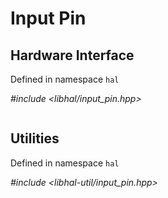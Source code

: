 # Input Pin

## Hardware Interface
Defined in namespace `hal`

*#include <libhal/input_pin.hpp>*

```{doxygenclass} hal::input_pin
```

## Utilities
Defined in namespace `hal`

*#include <libhal-util/input_pin.hpp>*

```{doxygengroup} InputPin
```